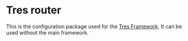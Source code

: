 Tres router
===========

This is the configuration package used for the [Tres Framework](https://github.com/tres-framework/Tres). 
It can be used without the main framework.
